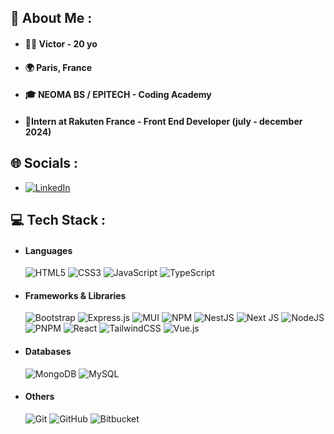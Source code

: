 ## 💫 About Me :

- #### 👨‍💻​ Victor - 20 yo <br>
- #### 🌍​ Paris, France <br>
- #### 🎓​ NEOMA BS / EPITECH - Coding Academy <br>
- #### 💼​ Intern at Rakuten France - Front End Developer (july - december 2024)

## 🌐 Socials :

- [![LinkedIn](https://img.shields.io/badge/LinkedIn-%230077B5.svg?logo=linkedin&logoColor=white)](https://linkedin.com/in/victor-mesure)

## 💻 Tech Stack :

- #### Languages

  ![HTML5](https://img.shields.io/badge/html5-%23E34F26.svg?style=fla&logo=html5&logoColor=white) ![CSS3](https://img.shields.io/badge/css3-%231572B6.svg?style=fla&logo=css3&logoColor=white) ![JavaScript](https://img.shields.io/badge/javascript-%23323330.svg?style=fla&logo=javascript&logoColor=%23F7DF1E) ![TypeScript](https://img.shields.io/badge/typescript-%23007ACC.svg?style=fla&logo=typescript&logoColor=white)

- #### Frameworks & Libraries

  ![Bootstrap](https://img.shields.io/badge/bootstrap-%238511FA.svg?style=fla&logo=bootstrap&logoColor=white) ![Express.js](https://img.shields.io/badge/express.js-%23404d59.svg?style=fla&logo=express&logoColor=%2361DAFB) ![MUI](https://img.shields.io/badge/MUI-%230081CB.svg?style=fla&logo=mui&logoColor=white) ![NPM](https://img.shields.io/badge/NPM-%23CB3837.svg?style=fla&logo=npm&logoColor=white) ![NestJS](https://img.shields.io/badge/nestjs-%23E0234E.svg?style=fla&logo=nestjs&logoColor=white) ![Next JS](https://img.shields.io/badge/Next-black?style=fla&logo=next.js&logoColor=white) ![NodeJS](https://img.shields.io/badge/node.js-6DA55F?style=fla&logo=node.js&logoColor=white) ![PNPM](https://img.shields.io/badge/pnpm-%234a4a4a.svg?style=fla&logo=pnpm&logoColor=f69220) ![React](https://img.shields.io/badge/react-%2320232a.svg?style=fla&logo=react&logoColor=%2361DAFB) ![TailwindCSS](https://img.shields.io/badge/tailwindcss-%2338B2AC.svg?style=fla&logo=tailwind-css&logoColor=white) ![Vue.js](https://img.shields.io/badge/vue.js-%2335495e.svg?style=fla&logo=vuedotjs&logoColor=%234FC08D)

- #### Databases

  ![MongoDB](https://img.shields.io/badge/MongoDB-%234ea94b.svg?style=fla&logo=mongodb&logoColor=white) ![MySQL](https://img.shields.io/badge/mysql-4479A1.svg?style=fla&logo=mysql&logoColor=white)

- #### Others
  ![Git](https://img.shields.io/badge/git-%23F05033.svg?style=fla&logo=git&logoColor=white) ![GitHub](https://img.shields.io/badge/github-%23121011.svg?style=fla&logo=github&logoColor=white) ![Bitbucket](https://img.shields.io/badge/bitbucket-%230047B3.svg?style=fla&logo=bitbucket&logoColor=white)
